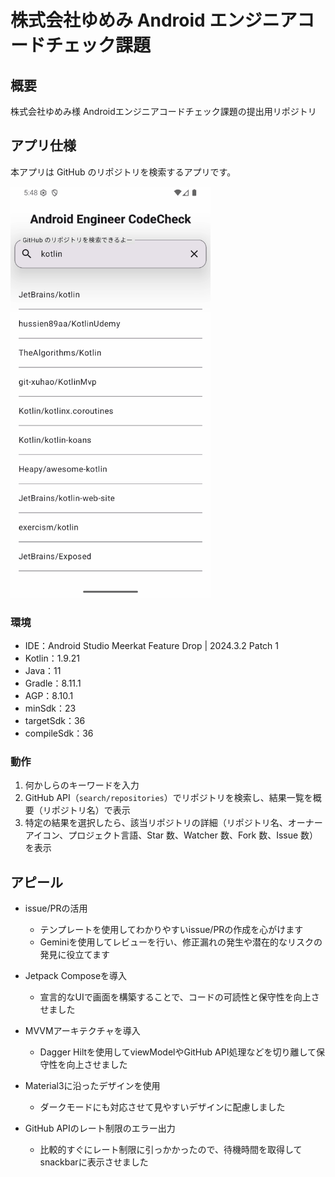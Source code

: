 # 株式会社ゆめみ Android エンジニアコードチェック課題

## 概要

株式会社ゆめみ様 Androidエンジニアコードチェック課題の提出用リポジトリ


## アプリ仕様

本アプリは GitHub のリポジトリを検索するアプリです。

<img src="docs/HowToUse.gif" width="320">

### 環境

- IDE：Android Studio Meerkat Feature Drop | 2024.3.2 Patch 1
- Kotlin：1.9.21
- Java：11
- Gradle：8.11.1
- AGP：8.10.1
- minSdk：23
- targetSdk：36
- compileSdk：36

### 動作

1. 何かしらのキーワードを入力
2. GitHub API（`search/repositories`）でリポジトリを検索し、結果一覧を概要（リポジトリ名）で表示
3. 特定の結果を選択したら、該当リポジトリの詳細（リポジトリ名、オーナーアイコン、プロジェクト言語、Star 数、Watcher 数、Fork 数、Issue 数）を表示

## アピール
<!-- 出来上がり次第，追記・整理していく -->

- issue/PRの活用
    - テンプレートを使用してわかりやすいissue/PRの作成を心がけます
    - Geminiを使用してレビューを行い、修正漏れの発生や潜在的なリスクの発見に役立てます

- Jetpack Composeを導入
    - 宣言的なUIで画面を構築することで、コードの可読性と保守性を向上させました

- MVVMアーキテクチャを導入
    - Dagger Hiltを使用してviewModelやGitHub API処理などを切り離して保守性を向上させました

- Material3に沿ったデザインを使用
    - ダークモードにも対応させて見やすいデザインに配慮しました

- GitHub APIのレート制限のエラー出力
    - 比較的すぐにレート制限に引っかかったので、待機時間を取得してsnackbarに表示させました
